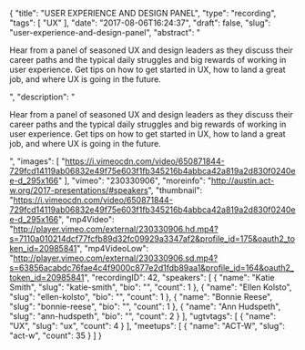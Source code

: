{
  "title": "USER EXPERIENCE AND DESIGN PANEL",
  "type": "recording",
  "tags": [
    "UX"
  ],
  "date": "2017-08-06T16:24:37",
  "draft": false,
  "slug": "user-experience-and-design-panel",
  "abstract": "<p>Hear from a panel of seasoned UX and design leaders as they discuss their career paths and the typical daily struggles and big rewards of working in user experience. Get tips on how to get started in UX, how to land a great job, and where UX is going in the future.</p>",
  "description": "<p>Hear from a panel of seasoned UX and design leaders as they discuss their career paths and the typical daily struggles and big rewards of working in user experience. Get tips on how to get started in UX, how to land a great job, and where UX is going in the future.</p>",
  "images": [
    "https://i.vimeocdn.com/video/650871844-729fcd14119ab06832e49f75e603f1fb345216b4abbca42a819a2d830f0240ee-d_295x166"
  ],
  "vimeo": "230330906",
  "moreinfo": "http://austin.act-w.org/2017-presentations/#speakers",
  "thumbnail": "https://i.vimeocdn.com/video/650871844-729fcd14119ab06832e49f75e603f1fb345216b4abbca42a819a2d830f0240ee-d_295x166",
  "mp4Video": "http://player.vimeo.com/external/230330906.hd.mp4?s=7110a010214dcf77fcfb89d32fc09929a3347af2&profile_id=175&oauth2_token_id=20985841",
  "mp4VideoLow": "http://player.vimeo.com/external/230330906.sd.mp4?s=63856acabdc76fae4c4f9000c877e2d1fdb89aa1&profile_id=164&oauth2_token_id=20985841",
  "recordingID": 42,
  "speakers": [
    {
      "name": "Katie Smith",
      "slug": "katie-smith",
      "bio": "",
      "count": 1
    },
    {
      "name": "Ellen Kolsto",
      "slug": "ellen-kolsto",
      "bio": "",
      "count": 1
    },
    {
      "name": "Bonnie Reese",
      "slug": "bonnie-reese",
      "bio": "",
      "count": 1
    },
    {
      "name": "Ann Hudspeth",
      "slug": "ann-hudspeth",
      "bio": "",
      "count": 2
    }
  ],
  "ugtvtags": [
    {
      "name": "UX",
      "slug": "ux",
      "count": 4
    }
  ],
  "meetups": [
    {
      "name": "ACT-W",
      "slug": "act-w",
      "count": 35
    }
  ]
}